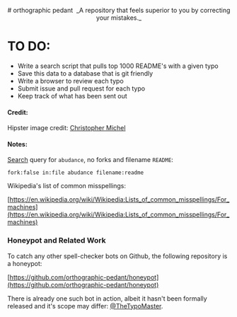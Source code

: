 <p align="center">
# orthographic pedant
<img src="https://raw.githubusercontent.com/thoppe/orthographic-pedant/master/images/hipster.jpg?raw=true" alt=""/>
_A repository that feels superior to you by correcting your mistakes._
</p>
  
# TO DO:

+ Write a search script that pulls top 1000 README's with a given typo
+ Save this data to a database that is git friendly
+ Write a browser to review each typo
+ Submit issue and pull request for each typo
+ Keep track of what has been sent out

#### Credit:

Hipster image credit: [Christopher Michel](https://flic.kr/p/fn9wCy)

#### Notes:

[Search](https://github.com/search?utf8=%E2%9C%93&q=fork%3Afalse+in%3Afile+abudance+filename%3Areadme&type=Code&ref=searchresults) query for `abudance`, no forks and filename `README`:

    fork:false in:file abudance filename:readme

Wikipedia's list of common misspellings:

[https://en.wikipedia.org/wiki/Wikipedia:Lists_of_common_misspellings/For_machines](https://en.wikipedia.org/wiki/Wikipedia:Lists_of_common_misspellings/For_machines)

### Honeypot and Related Work

To catch any other spell-checker bots on Github, the following repository is a honeypot:
  
[https://github.com/orthographic-pedant/honeypot](https://github.com/orthographic-pedant/honeypot)
  
There is already one such bot in action, albeit it hasn't been formally released and it's scope may differ: [@TheTypoMaster](https://github.com/TheTypoMaster).  




